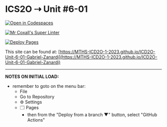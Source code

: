 # ICS2O ⇢ Unit #6-01

[![Open in Codespaces](https://classroom.github.com/assets/launch-codespace-7f7980b617ed060a017424585567c406b6ee15c891e84e1186181d67ecf80aa0.svg)](https://classroom.github.com/open-in-codespaces?assignment_repo_id=15073624)

[![Mr Coxall's Super Linter](https://github.com/MTHS-ICD2O-1-2023/ICD2O-Unit-6-01-Gabriel-Zanardi/workflows/Mr%20Coxall's%20Super%20Linter/badge.svg)](https://github.com/MTHS-ICD2O-1-2023/ICD2O-Unit-6-01-Gabriel-Zanardi/actions)

[![Deploy Pages](https://github.com/MTHS-ICD2O-1-2023/ICD2O-Unit-6-01-Gabriel-Zanardi/workflows/Deploy%20Pages/badge.svg)](https://github.com/MTHS-ICD2O-1-2023/ICD2O-Unit-6-01-Gabriel-Zanardi/actions)

This site can be found at: [https://MTHS-ICD2O-1-2023.github.io/ICD2O-Unit-6-01-Gabriel-Zanardi](https://MTHS-ICD2O-1-2023.github.io/ICD2O-Unit-6-01-Gabriel-Zanardi)

---

**NOTES ON INITIAL LOAD:**
- remember to goto on the menu bar:
  - File
  - Go to Repository
  - ⚙ Settings
  - 🗔 Pages
    - then from the "Deploy from a branch ▼" button, select "GitHub Actions"
